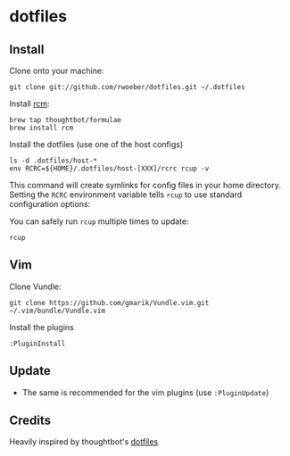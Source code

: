 dotfiles
===================

Install
-------

Clone onto your machine:

    git clone git://github.com/rwoeber/dotfiles.git ~/.dotfiles

Install [rcm](https://github.com/thoughtbot/rcm):

    brew tap thoughtbot/formulae
    brew install rcm

Install the dotfiles (use one of the host configs)

    ls -d .dotfiles/host-*
    env RCRC=${HOME}/.dotfiles/host-[XXX]/rcrc rcup -v

This command will create symlinks for config files in your home directory.
Setting the `RCRC` environment variable tells `rcup` to use standard configuration options:

You can safely run `rcup` multiple times to update:

    rcup

Vim
-------
Clone Vundle:

    git clone https://github.com/gmarik/Vundle.vim.git ~/.vim/bundle/Vundle.vim


Install the plugins

    :PluginInstall


Update
-------

* The same is recommended for the vim plugins (use `:PluginUpdate`)


Credits
-------

Heavily inspired by thoughtbot's [dotfiles](https://github.com/thoughtbot/dotfiles/)
